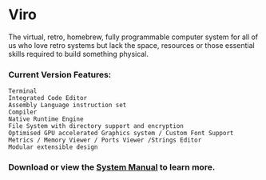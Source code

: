 # Viro

The virtual, retro, homebrew, fully programmable computer system for all of us who love retro systems but lack the space, resources or those essential skills required to build something physical.

### Current Version Features:

	Terminal
	Integrated Code Editor
	Assembly Language instruction set
	Compiler
	Native Runtime Engine
	File System with directory support and encryption
	Optimised GPU accelerated Graphics system / Custom Font Support
	Metrics / Memory Viewer / Ports Viewer /Strings Editor
	Modular extensible design

### Download or view the [System Manual](https://github.com/Virtually-Retro/Viro/blob/eed37adc15911d745cd7357d75049cadde7af6a4/Viro%20System%20Manual.pdf) to learn more. 
